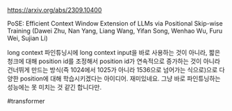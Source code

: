 https://arxiv.org/abs/2309.10400

PoSE: Efficient Context Window Extension of LLMs via Positional Skip-wise Training (Dawei Zhu, Nan Yang, Liang Wang, Yifan Song, Wenhao Wu, Furu Wei, Sujian Li)

long context 파인튜닝시에 long context input을 바로 사용하는 것이 아니라, 짧은 청크에 대해 position id를 조정해서 position id가 연속적으로 증가하는 것이 아니라 건너뛰게 만드는 방식(즉 1024에서 1025가 아니라 1536으로 넘어가는 식으로)으로 다양한 position에 대해 학습시키겠다는 아이디어. 재미있네요. 그냥 바로 파인튜닝하는 성능에는 못 미치는 것 같긴 합니다만.

#transformer 